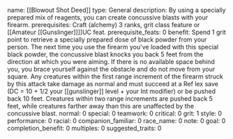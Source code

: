 name: [[Blowout Shot Deed]]
type: General
description: By using a specially prepared mix of reagents, you can create concussive blasts with your firearm.
prerequisites: Craft (alchemy) 3 ranks, grit class feature or [[Amateur [[Gunslinger]]]]UC feat.
prerequisite_feats: 0
benefit: Spend 1 grit point to retrieve a specially prepared dose of black powder from your person. The next time you use the firearm you've loaded with this special black powder, the concussive blast knocks you back 5 feet from the direction at which you were aiming. If there is no available space behind you, you brace yourself against the obstacle and do not move from your square. Any creatures within the first range increment of the firearm struck by this attack take damage as normal and must succeed at a Ref lex save (DC = 10 + 1/2 your [[gunslinger]] level + your Int modifier) or be pushed back 10 feet. Creatures within two range increments are pushed back 5 feet, while creatures farther away than this are unaffected by the concussive blast.
normal: 0
special: 0
teamwork: 0
critical: 0
grit: 1
style: 0
performance: 0
racial: 0
companion_familiar: 0
race_name: 0
note: 0
goal: 0
completion_benefit: 0
multiples: 0
suggested_traits: 0
